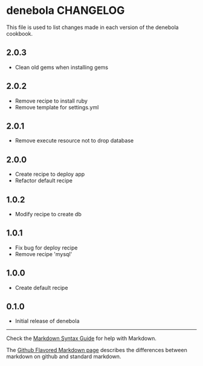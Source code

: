 # denebola CHANGELOG

This file is used to list changes made in each version of the denebola cookbook.

## 2.0.3
- Clean old gems when installing gems

## 2.0.2
- Remove recipe to install ruby
- Remove template for settings.yml

## 2.0.1
- Remove execute resource not to drop database

## 2.0.0
- Create recipe to deploy app
- Refactor default recipe

## 1.0.2
- Modify recipe to create db

## 1.0.1
- Fix bug for deploy recipe
- Remove recipe 'mysql'

## 1.0.0
- Create default recipe

## 0.1.0
- Initial release of denebola

- - -
Check the [Markdown Syntax Guide](http://daringfireball.net/projects/markdown/syntax) for help with Markdown.

The [Github Flavored Markdown page](http://github.github.com/github-flavored-markdown/) describes the differences between markdown on github and standard markdown.

